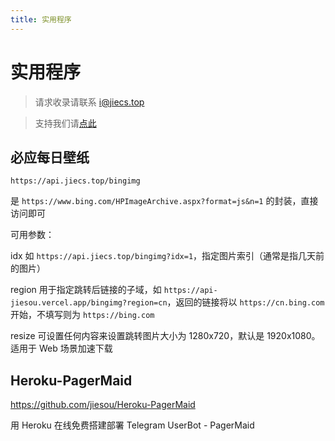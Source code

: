 ```yaml
---
title: 实用程序
---
```

# 实用程序

> 请求收录请联系 i@jiecs.top

> 支持我们请[点此](/donate.html)

## 必应每日壁纸 <Badge text="自建" /><Badge text="只支持302" />

```
https://api.jiecs.top/bingimg
```

是 `https://www.bing.com/HPImageArchive.aspx?format=js&n=1` 的封装，直接访问即可

可用参数：

idx 如 `https://api.jiecs.top/bingimg?idx=1`，指定图片索引（通常是指几天前的图片）

region 用于指定跳转后链接的子域，如 `https://api-jiesou.vercel.app/bingimg?region=cn`，返回的链接将以 `https://cn.bing.com` 开始，不填写则为 `https://bing.com`

resize 可设置任何内容来设置跳转图片大小为 1280x720，默认是 1920x1080。适用于 Web 场景加速下载


## Heroku-PagerMaid <Badge text="自写" />

<https://github.com/jiesou/Heroku-PagerMaid>

用 Heroku 在线免费搭建部署 Telegram UserBot - PagerMaid
